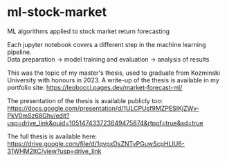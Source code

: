 # ml-stock-market
ML algorithms applied to stock market return forecasting

Each jupyter notebook covers a different step in the machine learning pipeline. \
Data preparation -> model training and evaluation -> analysis of results

This was the topic of my master's thesis, used to graduate from Kozminski University with honours in 2023. 
A write-up of the thesis is available in my portfolio site: https://leobocci.pages.dev/market-forecast-ml/

The presentation of the thesis is available publicly too: https://docs.google.com/presentation/d/1ULCPUsf9MZPESIKjZWv-PkV0mSz68Ghv/edit?usp=drive_link&ouid=105147433723649475874&rtpof=true&sd=true

The full thesis is available here: https://drive.google.com/file/d/1qvpxDsZNTyPGuwScpHLIU6-31WHM2ItC/view?usp=drive_link
